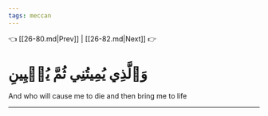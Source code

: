 ```yaml
---
tags: meccan
---
```


👈 [[26-80.md|Prev]] | [[26-82.md|Next]] 👉

# وَٱلَّذِي يُمِيتُنِي ثُمَّ يُحۡيِينِ

And who will cause me to die and then bring me to life

---

